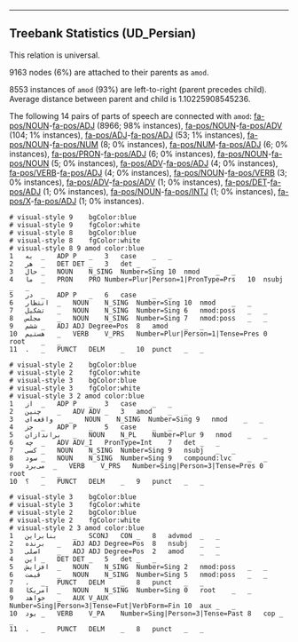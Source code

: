 

--------------------------------------------------------------------------------

## Treebank Statistics (UD_Persian)

This relation is universal.

9163 nodes (6%) are attached to their parents as `amod`.

8553 instances of `amod` (93%) are left-to-right (parent precedes child).
Average distance between parent and child is 1.10225908545236.

The following 14 pairs of parts of speech are connected with `amod`: [fa-pos/NOUN]()-[fa-pos/ADJ]() (8966; 98% instances), [fa-pos/NOUN]()-[fa-pos/ADV]() (104; 1% instances), [fa-pos/ADJ]()-[fa-pos/ADJ]() (53; 1% instances), [fa-pos/NOUN]()-[fa-pos/NUM]() (8; 0% instances), [fa-pos/NUM]()-[fa-pos/ADJ]() (6; 0% instances), [fa-pos/PRON]()-[fa-pos/ADJ]() (6; 0% instances), [fa-pos/NOUN]()-[fa-pos/NOUN]() (5; 0% instances), [fa-pos/ADV]()-[fa-pos/ADJ]() (4; 0% instances), [fa-pos/VERB]()-[fa-pos/ADJ]() (4; 0% instances), [fa-pos/NOUN]()-[fa-pos/VERB]() (3; 0% instances), [fa-pos/ADV]()-[fa-pos/ADV]() (1; 0% instances), [fa-pos/DET]()-[fa-pos/ADJ]() (1; 0% instances), [fa-pos/NOUN]()-[fa-pos/INTJ]() (1; 0% instances), [fa-pos/X]()-[fa-pos/ADJ]() (1; 0% instances).


~~~ conllu
# visual-style 9	bgColor:blue
# visual-style 9	fgColor:white
# visual-style 8	bgColor:blue
# visual-style 8	fgColor:white
# visual-style 8 9 amod	color:blue
1	به	_	ADP	P	_	3	case	_	_
2	هر	_	DET	DET	_	3	det	_	_
3	حال	_	NOUN	N_SING	Number=Sing	10	nmod	_	_
4	ما	_	PRON	PRO	Number=Plur|Person=1|PronType=Prs	10	nsubj	_	_
5	در	_	ADP	P	_	6	case	_	_
6	انتظار	_	NOUN	N_SING	Number=Sing	10	nmod	_	_
7	تشکیل	_	NOUN	N_SING	Number=Sing	6	nmod:poss	_	_
8	مجلس	_	NOUN	N_SING	Number=Sing	7	nmod:poss	_	_
9	ششم	_	ADJ	ADJ	Degree=Pos	8	amod	_	_
10	هستیم	_	VERB	V_PRS	Number=Plur|Person=1|Tense=Pres	0	root	_	_
11	.	_	PUNCT	DELM	_	10	punct	_	_

~~~


~~~ conllu
# visual-style 2	bgColor:blue
# visual-style 2	fgColor:white
# visual-style 3	bgColor:blue
# visual-style 3	fgColor:white
# visual-style 3 2 amod	color:blue
1	از	_	ADP	P	_	3	case	_	_
2	چنین	_	ADV	ADV	_	3	amod	_	_
3	واقعه‌ای	_	NOUN	N_SING	Number=Sing	9	nmod	_	_
4	جز	_	ADP	P	_	5	case	_	_
5	براندازان	_	NOUN	N_PL	Number=Plur	9	nmod	_	_
6	چه	_	ADV	ADV_I	PronType=Int	7	det	_	_
7	کسی	_	NOUN	N_SING	Number=Sing	9	nsubj	_	_
8	سود	_	NOUN	N_SING	Number=Sing	9	compound:lvc	_	_
9	می‌برد	_	VERB	V_PRS	Number=Sing|Person=3|Tense=Pres	0	root	_	_
10	؟	_	PUNCT	DELM	_	9	punct	_	_

~~~


~~~ conllu
# visual-style 3	bgColor:blue
# visual-style 3	fgColor:white
# visual-style 2	bgColor:blue
# visual-style 2	fgColor:white
# visual-style 2 3 amod	color:blue
1	بنابراین	_	SCONJ	CON	_	8	advmod	_	_
2	برنده	_	ADJ	ADJ	Degree=Pos	8	nsubj	_	_
3	اصلی	_	ADJ	ADJ	Degree=Pos	2	amod	_	_
4	این	_	DET	DET	_	5	det	_	_
5	افزایش	_	NOUN	N_SING	Number=Sing	2	nmod:poss	_	_
6	قیمت	_	NOUN	N_SING	Number=Sing	5	nmod:poss	_	_
7	،	_	PUNCT	DELM	_	8	punct	_	_
8	آمریکا	_	NOUN	N_SING	Number=Sing	0	root	_	_
9	خواهد	_	AUX	V_AUX	Number=Sing|Person=3|Tense=Fut|VerbForm=Fin	10	aux	_	_
10	بود	_	VERB	V_PA	Number=Sing|Person=3|Tense=Past	8	cop	_	_
11	.	_	PUNCT	DELM	_	8	punct	_	_

~~~


